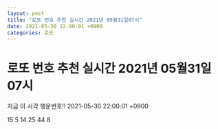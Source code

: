 ```yaml
---
layout: post
title: "로또 번호 추천 실시간 2021년 05월31일07시"
date: 2021-05-30 22:00:01 +0900
categories: 로또
---
```


# 로또 번호 추천 실시간 2021년 05월31일07시

지금 이 시각 행운번호!! 2021-05-30 22:00:01 +0900

 15  5  14  25  44  8 

